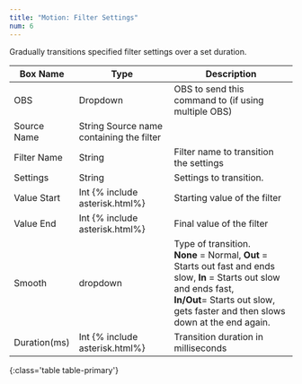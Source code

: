 ```yaml
---
title: "Motion: Filter Settings"
num: 6
---
```

Gradually transitions specified filter settings over a set duration.

| Box Name | Type | Description | 
|-------|--------|--------
|OBS|Dropdown|OBS to send this command to (if using multiple OBS)|
|Source Name |	String	Source name containing the filter
|Filter Name	|String	| Filter name to transition the settings
|Settings|String|Settings to transition.
|Value Start |Int {% include asterisk.html%}|Starting value of the filter|
|Value End |Int {% include asterisk.html%}|Final value of the filter|
|Smooth|	dropdown |	Type of transition.<br/> **None** = Normal, **Out** = Starts out fast and ends slow, **In** = Starts out slow and ends fast,  <br/> **In/Out**= Starts out slow, gets faster and then slows down at the end again.
|Duration(ms) |	Int {% include asterisk.html%}|	Transition duration in milliseconds
{:class='table table-primary'}









